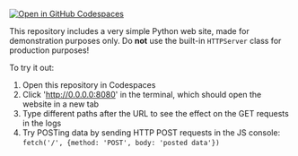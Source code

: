 [![Open in GitHub Codespaces](https://github.com/codespaces/badge.svg)](https://github.com/codespaces/new?hide_repo_select=true&ref=main&repo=555508835)

This repository includes a very simple Python web site, made for demonstration purposes only. Do **not** use the built-in `HTTPServer` class for production purposes!

To try it out:

1. Open this repository in Codespaces
2. Click 'http://0.0.0.0:8080' in the terminal, which should open the website in a new tab
3. Type different paths after the URL to see the effect on the GET requests in the logs
4. Try POSTing data by sending HTTP POST requests in the JS console:
```fetch('/', {method: 'POST', body: 'posted data'})```

